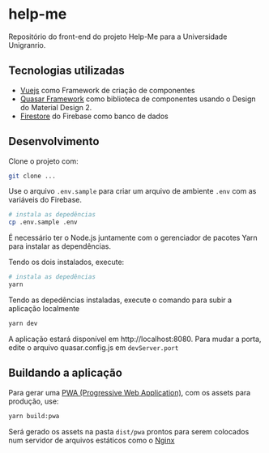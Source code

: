 # help-me

Repositório do front-end do projeto Help-Me para a Universidade Unigranrio.

## Tecnologias utilizadas

* [Vuejs](https://vuejs.org/) como Framework de criação de componentes
* [Quasar Framework](https://quasar.dev/) como biblioteca de componentes usando o Design do Material Design 2.
* [Firestore](https://firebase.google.com/docs/firestore/?hl=pt-br) do Firebase como banco de dados

## Desenvolvimento

Clone o projeto com:

```sh
git clone ...
```

Use o arquivo `.env.sample` para criar um arquivo de ambiente `.env` com as variáveis do Firebase.

```sh
# instala as depedências
cp .env.sample .env
```

É necessário ter o Node.js juntamente com o gerenciador de pacotes Yarn para instalar as dependências.

Tendo os dois instalados, execute:

```sh
# instala as depedências
yarn
```

Tendo as depedências instaladas, execute o comando para subir a aplicação localmente

```sh
yarn dev
```

A aplicação estará disponível em http://localhost:8080. Para mudar a porta, edite o arquivo quasar.config.js em `devServer.port`

## Buildando a aplicação

Para gerar uma [PWA (Progressive Web Application)](https://developers.google.com/web/progressive-web-apps/), com os assets para produção, use:

```sh
yarn build:pwa
```

Será gerado os assets na pasta `dist/pwa` prontos para serem colocados num servidor de arquivos estáticos como o [Nginx](https://www.nginx.com/)
